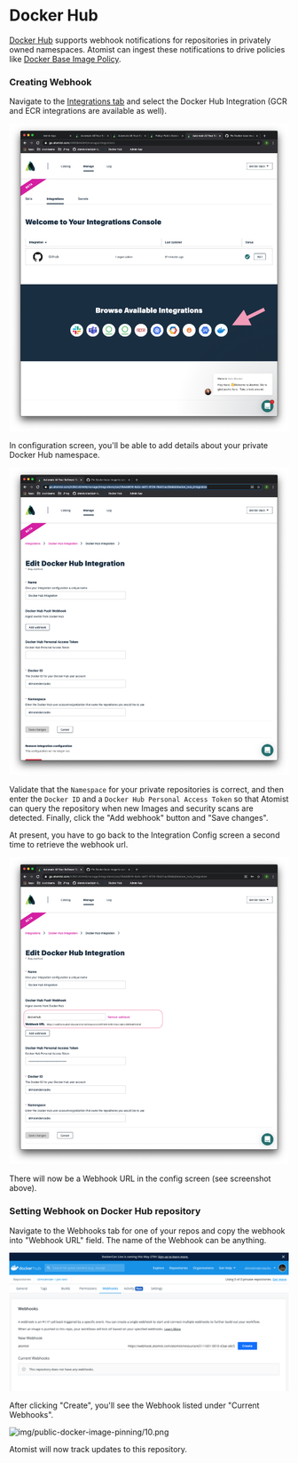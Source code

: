 # Docker Hub

[Docker Hub](https://hub.docker.com/) supports webhook notifications for repositories in privately owned namespaces.
Atomist can ingest these notifications to drive policies like [Docker Base Image
Policy](https://go.atomist.com/catalog/skills/atomist/docker-base-image-policy).

### Creating Webhook

Navigate to the [Integrations tab](https://go.atomist.com/r/auth/manage/integrations) and select the Docker Hub
Integration (GCR and ECR integrations are available as well).

![img/dockerhub/12.png](img/dockerhub/12.png)

In configuration screen, you'll be able to add details about your private Docker Hub namespace.

![img/dockerhub/7.png](img/dockerhub/7.png)

Validate that the `Namespace` for your private repositories is correct, and then enter the `Docker ID` and a `Docker Hub
Personal Access Token` so that Atomist can query the repository when new Images and security scans are detected.
Finally, click the "Add webhook" button and "Save changes".

At present, you have to go back to the Integration Config screen a second time to retrieve the webhook url.

![img/dockerhub/8.png](img/dockerhub/8.png)

There will now be a Webhook URL in the config screen (see screenshot above).

### Setting Webhook on Docker Hub repository

Navigate to the Webhooks tab for one of your repos and copy the webhook into "Webhook URL" field.  The name of the
Webhook can be anything.

![img/dockerhub/9.png](img/dockerhub/9.png)

After clicking "Create", you'll see the Webhook listed under "Current Webhooks".

![img/public-docker-image-pinning/10.png](img/public-docker-image-pinning/10.png)

Atomist will now track updates to this repository.
